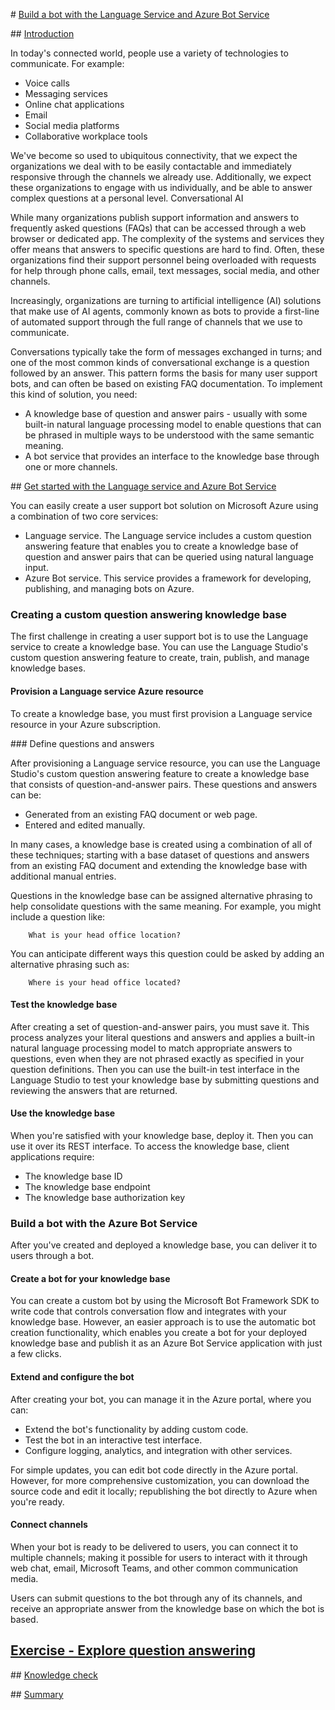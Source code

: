 # [Build a bot with the Language Service and Azure Bot Service](https://learn.microsoft.com/en-gb/training/modules/build-faq-chatbot-qna-maker-azure-bot-service/)

## [Introduction](https://learn.microsoft.com/en-gb/training/modules/build-faq-chatbot-qna-maker-azure-bot-service/1-introduction)

In today's connected world, people use a variety of technologies to communicate. For example:

- Voice calls
- Messaging services
- Online chat applications
- Email
- Social media platforms
- Collaborative workplace tools

We've become so used to ubiquitous connectivity, that we expect the organizations we deal with to be easily contactable and immediately responsive through the channels we already use. Additionally, we expect these organizations to engage with us individually, and be able to answer complex questions at a personal level.
Conversational AI

While many organizations publish support information and answers to frequently asked questions (FAQs) that can be accessed through a web browser or dedicated app. The complexity of the systems and services they offer means that answers to specific questions are hard to find. Often, these organizations find their support personnel being overloaded with requests for help through phone calls, email, text messages, social media, and other channels.

Increasingly, organizations are turning to artificial intelligence (AI) solutions that make use of AI agents, commonly known as bots to provide a first-line of automated support through the full range of channels that we use to communicate.

Conversations typically take the form of messages exchanged in turns; and one of the most common kinds of conversational exchange is a question followed by an answer. This pattern forms the basis for many user support bots, and can often be based on existing FAQ documentation. To implement this kind of solution, you need:

- A knowledge base of question and answer pairs - usually with some built-in natural language processing model to enable questions that can be phrased in multiple ways to be understood with the same semantic meaning.
- A bot service that provides an interface to the knowledge base through one or more channels.

## [Get started with the Language service and Azure Bot Service](https://learn.microsoft.com/en-gb/training/modules/build-faq-chatbot-qna-maker-azure-bot-service/2-get-started-knowledge-base)

You can easily create a user support bot solution on Microsoft Azure using a combination of two core services:

- Language service. The Language service includes a custom question answering feature that enables you to create a knowledge base of question and answer pairs that can be queried using natural language input. 
- Azure Bot service. This service provides a framework for developing, publishing, and managing bots on Azure.

### Creating a custom question answering knowledge base

The first challenge in creating a user support bot is to use the Language service to create a knowledge base. You can use the Language Studio's custom question answering feature to create, train, publish, and manage knowledge bases.

#### Provision a Language service Azure resource

To create a knowledge base, you must first provision a Language service resource in your Azure subscription.

### Define questions and answers

After provisioning a Language service resource, you can use the Language Studio's custom question answering feature to create a knowledge base that consists of question-and-answer pairs. These questions and answers can be:

- Generated from an existing FAQ document or web page.
- Entered and edited manually.

In many cases, a knowledge base is created using a combination of all of these techniques; starting with a base dataset of questions and answers from an existing FAQ document and extending the knowledge base with additional manual entries.

Questions in the knowledge base can be assigned alternative phrasing to help consolidate questions with the same meaning. For example, you might include a question like:

```
    What is your head office location?
```

You can anticipate different ways this question could be asked by adding an alternative phrasing such as:

```
    Where is your head office located?
```

#### Test the knowledge base

After creating a set of question-and-answer pairs, you must save it. This process analyzes your literal questions and answers and applies a built-in natural language processing model to match appropriate answers to questions, even when they are not phrased exactly as specified in your question definitions. Then you can use the built-in test interface in the Language Studio to test your knowledge base by submitting questions and reviewing the answers that are returned.

#### Use the knowledge base

When you're satisfied with your knowledge base, deploy it. Then you can use it over its REST interface. To access the knowledge base, client applications require:

- The knowledge base ID
- The knowledge base endpoint
- The knowledge base authorization key

### Build a bot with the Azure Bot Service

After you've created and deployed a knowledge base, you can deliver it to users through a bot.

#### Create a bot for your knowledge base

You can create a custom bot by using the Microsoft Bot Framework SDK to write code that controls conversation flow and integrates with your knowledge base. However, an easier approach is to use the automatic bot creation functionality, which enables you create a bot for your deployed knowledge base and publish it as an Azure Bot Service application with just a few clicks.

#### Extend and configure the bot

After creating your bot, you can manage it in the Azure portal, where you can:

- Extend the bot's functionality by adding custom code.
- Test the bot in an interactive test interface.
- Configure logging, analytics, and integration with other services.

For simple updates, you can edit bot code directly in the Azure portal. However, for more comprehensive customization, you can download the source code and edit it locally; republishing the bot directly to Azure when you're ready.

#### Connect channels

When your bot is ready to be delivered to users, you can connect it to multiple channels; making it possible for users to interact with it through web chat, email, Microsoft Teams, and other common communication media.

Users can submit questions to the bot through any of its channels, and receive an appropriate answer from the knowledge base on which the bot is based.

## [Exercise - Explore question answering](https://learn.microsoft.com/en-gb/training/modules/build-faq-chatbot-qna-maker-azure-bot-service/3-create-bot)

## [Knowledge check](https://learn.microsoft.com/en-gb/training/modules/build-faq-chatbot-qna-maker-azure-bot-service/3a-knowledge-check)

## [Summary](https://learn.microsoft.com/en-gb/training/modules/build-faq-chatbot-qna-maker-azure-bot-service/4-summary)